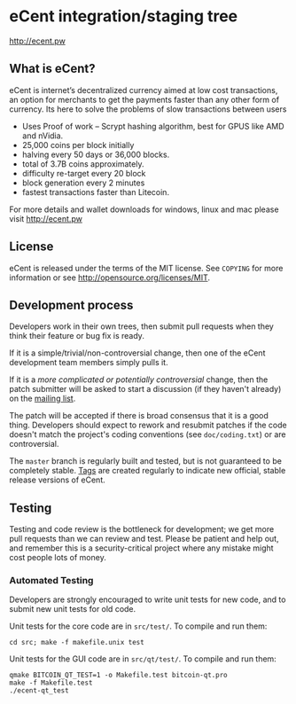 eCent integration/staging tree
================================

http://ecent.pw


What is eCent?
----------------

eCent is internet’s decentralized currency aimed at low cost transactions, an option for merchants to get the payments faster than any other form of currency. Its here to solve the problems of slow transactions between users
 - Uses Proof of work – Scrypt hashing algorithm, best for GPUS like AMD and nVidia.
 - 25,000 coins per block initially
 - halving every 50 days or 36,000 blocks.
 - total of 3.7B  coins approximately.
 - difficulty re-target every 20 block
 - block generation every 2 minutes
 - fastest transactions faster than Litecoin.
 
For more details and wallet downloads for windows, linux and mac please visit http://ecent.pw

License
-------

eCent is released under the terms of the MIT license. See `COPYING` for more
information or see http://opensource.org/licenses/MIT.

Development process
-------------------

Developers work in their own trees, then submit pull requests when they think
their feature or bug fix is ready.

If it is a simple/trivial/non-controversial change, then one of the eCent
development team members simply pulls it.

If it is a *more complicated or potentially controversial* change, then the patch
submitter will be asked to start a discussion (if they haven't already) on the
[mailing list](http://sourceforge.net/mailarchive/forum.php?forum_name=bitcoin-development).

The patch will be accepted if there is broad consensus that it is a good thing.
Developers should expect to rework and resubmit patches if the code doesn't
match the project's coding conventions (see `doc/coding.txt`) or are
controversial.

The `master` branch is regularly built and tested, but is not guaranteed to be
completely stable. [Tags](https://github.com/bitcoin/bitcoin/tags) are created
regularly to indicate new official, stable release versions of eCent.

Testing
-------

Testing and code review is the bottleneck for development; we get more pull
requests than we can review and test. Please be patient and help out, and
remember this is a security-critical project where any mistake might cost people
lots of money.

### Automated Testing

Developers are strongly encouraged to write unit tests for new code, and to
submit new unit tests for old code.

Unit tests for the core code are in `src/test/`. To compile and run them:

    cd src; make -f makefile.unix test

Unit tests for the GUI code are in `src/qt/test/`. To compile and run them:

    qmake BITCOIN_QT_TEST=1 -o Makefile.test bitcoin-qt.pro
    make -f Makefile.test
    ./ecent-qt_test

